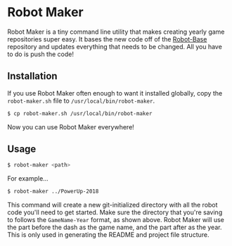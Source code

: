 # Robot Maker

Robot Maker is a tiny command line utility that makes creating yearly
game repositories super easy. It bases the new code off of the
[Robot-Base](https://github.com/SouthEugeneRoboticsTeam/Robot-Base)
repository and updates everything that needs to be changed. All you
have to do is push the code!

## Installation

If you use Robot Maker often enough to want it installed globally,
copy the `robot-maker.sh` file to `/usr/local/bin/robot-maker`.

```bash
$ cp robot-maker.sh /usr/local/bin/robot-maker
```

Now you can use Robot Maker everywhere!

## Usage

```bash
$ robot-maker <path>
```

For example...

```bash
$ robot-maker ../PowerUp-2018
```

This command will create a new git-initialized directory with all the
robot code you'll need to get started. Make sure the directory that
you're saving to follows the `GameName-Year` format, as shown above.
Robot Maker will use the part before the dash as the game name, and
the part after as the year. This is only used in generating the
README and project file structure.
